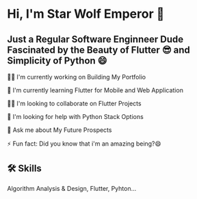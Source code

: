 
# Hi, I'm Star Wolf Emperor 👋
Just a Regular Software Enginneer Dude Fascinated by the Beauty of Flutter :sunglasses: and Simplicity of Python :smile:
---

👩‍💻 I'm currently working on Building My Portfolio

🧠 I'm currently learning Flutter for Mobile and Web Application

👯‍♀️ I'm looking to collaborate on Flutter Projects

🤔 I'm looking for help with Python Stack Options

💬 Ask me about My Future Prospects

⚡️ Fun fact: Did you know that i'm an amazing being?😄

## 🛠 Skills
Algorithm Analysis & Design, Flutter, Pyhton...

